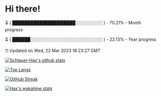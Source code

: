 # Hi there!

⏳ { █████████████████████░░░░░░░░░ } - 70.21% - Month progress

⏳ { ██████░░░░░░░░░░░░░░░░░░░░░░░░ } - 22.13% - Year progress

⏰ Updated on Wed, 22 Mar 2023 18:23:27 GMT


[![Schlauer-Hax's github stats](https://github-readme-stats.vercel.app/api?username=Schlauer-Hax&show_icons=true&theme=dark&count_private=true)](https://github.com/Schlauer-Hax)


[![Top Langs](https://github-readme-stats.vercel.app/api/top-langs/?username=Schlauer-Hax&layout=compact&theme=dark)](https://github.com/Schlauer-Hax?tab=repositories)

[![GitHub Streak](https://streak-stats.demolab.com?user=Schlauer-Hax&theme=dark)](https://git.io/streak-stats)

[![Hax's wakatime stats](https://github-readme-stats.vercel.app/api/wakatime?username=Hax&theme=dark)](https://wakatime.com/@Hax)


